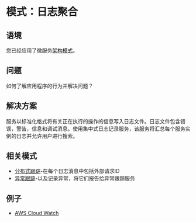 # 模式：日志聚合

## 语境

您已经应用了微服务[架构模式](https://microservices.io/patterns/cn/microservices.html)。

## 问题

如何了解应用程序的行为并解决问题？

## 解决方案

服务以标准化格式将有关正在执行的操作的信息写入日志文件。日志文件包含错误，警告，信息和调试消息。使用集中式日志记录服务，该服务将汇总每个服务实例的日志并允许用户进行搜索。

## 相关模式

- [分布式跟踪](https://microservices.io/patterns/cn/observability/distributed-tracing.html)-在每个日志消息中包括外部请求ID
- [异常跟踪](https://microservices.io/patterns/cn/observability/exception-tracking.html)-以及记录异常，将它们报告给异常跟踪服务

## 例子

- [AWS Cloud Watch](https://aws.amazon.com/cloudwatch/)